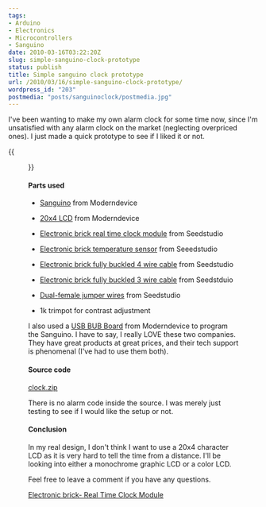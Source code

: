 ```yaml
---
tags:
- Arduino
- Electronics
- Microcontrollers
- Sanguino
date: 2010-03-16T03:22:20Z
slug: simple-sanguino-clock-prototype
status: publish
title: Simple sanguino clock prototype
url: /2010/03/16/simple-sanguino-clock-prototype/
wordpress_id: "203"
postmedia: "posts/sanguinoclock/postmedia.jpg"
---
```


I've been wanting to make my own alarm clock for some time now, since I'm unsatisfied with any alarm clock on the market (neglecting overpriced ones). I just made a quick prototype to see if I liked it or not.

{{<figure src="/downloads/wp-content/uploads/2010/03/IMG_0113.jpg" title="Prototype overhead">}}


#### Parts used


  * [Sanguino](http://www.moderndevice.com/products/sanguino) from Moderndevice

  * [20x4 LCD](http://www.moderndevice.com/products/20x4-blue-lcd) from Moderndevice

  * [Electronic brick real time clock module](http://www.seeedstudio.com/depot/electronic-brick-real-time-clock-moduleds1307-p-491.html?cPath=48_59) from Seedstudio

  * [Electronic brick temperature sensor](http://www.seeedstudio.com/depot/electronic-brick-temperature-sensoranalog-p-478.html?cPath=48_52) from Seeedstudio

  * [Electronic brick fully buckled 4 wire cable](http://www.seeedstudio.com/depot/electronic-brick-fully-buckled-4-wire-cable-p-486.html?cPath=48_57) from Seedstudio

  * [Electronic brick fully buckled 3 wire cable](http://www.seeedstudio.com/depot/electronic-brick-fully-buckled-3-wire-cable-p-485.html?cPath=48_57) from Seedstduio

  * [Dual-female jumper wires](http://www.seeedstudio.com/depot/1-pin-dualfemale-jumper-wire-100mm-50pcs-pack-p-260.html?cPath=34) from Seedstudio

  * 1k trimpot for contrast adjustment


I also used a [USB BUB Board](http://www.moderndevice.com/products/usb-bub) from Moderndevice to program the Sanguino. I have to say, I really LOVE these two companies. They have great products at great prices, and their tech support is phenomenal (I've had to use them both).


#### Source code


[clock.zip](/downloads/wp-content/uploads/2010/03/clock.zip)

There is no alarm code inside the source. I was merely just testing to see if I would like the setup or not.


#### Conclusion


In my real design, I don't think I want to use a 20x4 character LCD as it is very hard to tell the time from a distance. I'll be looking into either a monochrome graphic LCD or a color LCD.

Feel free to leave a comment if you have any questions.


[Electronic brick- Real Time Clock Module](http://www.seeedstudio.com/depot/electronic-brick-real-time-clock-moduleds1307-p-491.html?cPath=48_59)
